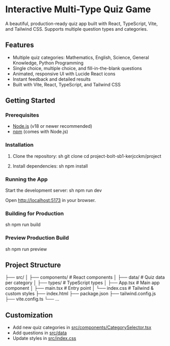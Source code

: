 # Interactive Multi-Type Quiz Game

A beautiful, production-ready quiz app built with React, TypeScript, Vite, and Tailwind CSS. Supports multiple question types and categories.

## Features

- Multiple quiz categories: Mathematics, English, Science, General Knowledge, Python Programming
- Single choice, multiple choice, and fill-in-the-blank questions
- Animated, responsive UI with Lucide React icons
- Instant feedback and detailed results
- Built with Vite, React, TypeScript, and Tailwind CSS

## Getting Started

### Prerequisites

- [Node.js](https://nodejs.org/) (v18 or newer recommended)
- [npm](https://www.npmjs.com/) (comes with Node.js)

### Installation

1. Clone the repository:
   sh
   git clone <your-repo-url>
   cd project-bolt-sb1-kerjcckm/project
   

2. Install dependencies:
   sh
   npm install
   

### Running the App

Start the development server:
sh
npm run dev

Open [http://localhost:5173](http://localhost:5173) in your browser.

### Building for Production

sh
npm run build


### Preview Production Build

sh
npm run preview


## Project Structure


├── src/
│   ├── components/         # React components
│   ├── data/               # Quiz data per category
│   ├── types/              # TypeScript types
│   ├── App.tsx             # Main app component
│   ├── main.tsx            # Entry point
│   └── index.css           # Tailwind & custom styles
├── index.html
├── package.json
├── tailwind.config.js
├── vite.config.ts
└── ...


## Customization

- Add new quiz categories in [src/components/CategorySelector.tsx](src/components/CategorySelector.tsx)
- Add questions in [src/data](src/data)
- Update styles in [src/index.css](src/index.css)


